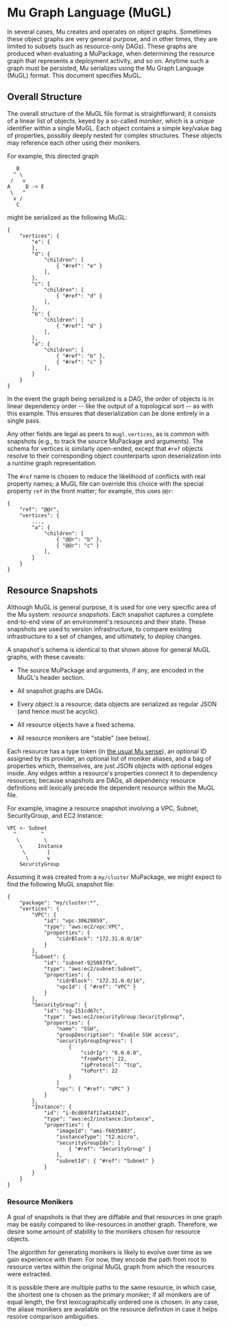 # Mu Graph Language (MuGL)

In several cases, Mu creates and operates on object graphs.  Sometimes these object graphs are very general purpose, and
in other times, they are limited to subsets (such as resource-only DAGs).  These graphs are produced when evaluating
a MuPackage, when determining the resource graph that represents a deployment activity, and so on.  Anytime such a
graph must be persisted, Mu serializes using the Mu Graph Language (MuGL) format.  This document specifies MuGL.

## Overall Structure

The overall structure of the MuGL file format is straightforward; it consists of a linear list of objects, keyed by a
so-called *moniker*, which is a unique identifier within a single MuGL.  Each object contains a simple key/value bag of
properties, possibly deeply nested for complex structures.  These objects may reference each other using their monikers.

For example, this directed graph

       B
      ^ \
     /   v
    A     D -> E
     \   ^
      v /
       C

might be serialized as the following MuGL:

    {
        "vertices": {
            "e": {
            },
            "d": {
                "children": [
                    { "#ref": "e" }
                ],
            },
            "c": {
                "children": [
                    { "#ref": "d" }
                ],
            },
            "b": {
                "children": [
                    { "#ref": "d" }
                ],
            },
            "a": {
                "children": [
                    { "#ref": "b" },
                    { "#ref": "c" }
                ],
            }
        }
    }

In the event the graph being serialized is a DAG, the order of objects is in linear dependency order -- like the output
of a topological sort -- as with this example.  This ensures that deserialization can be done entirely in a single pass.

Any other fields are legal as peers to `mugl.vertices`, as is common with snapshots (e.g., to track the source MuPackage
and arguments).  The schema for vertices is similarly open-ended, except that `#ref` objects resolve to their
corresponding object counterparts upon deserialization into a runtime graph representation.

The `#ref` name is chosen to reduce the likelihood of conflicts with real property names; a MuGL file can override
this choice with the special property `ref` in the front matter; for example, this uses `@@r`:

    {
        "ref": "@@r",
        "vertices": {
            ...,
            "a": {
                "children": [
                    { "@@r": "b" },
                    { "@@r": "c" }
                ],
            }
        }
    }

## Resource Snapshots

Although MuGL is general purpose, it is used for one very specific area of the Mu system: *resource snapshots*.  Each
snapshot captures a complete end-to-end view of an environment's resources and their state.  These snapshots are used to
version infrastructure, to compare existing infrastructure to a set of changes, and ultimately, to deploy changes.

A snapshot's schema is identical to that shown above for general MuGL graphs, with these caveats:

* The source MuPackage and arguments, if any, are encoded in the MuGL's header section.

* All snapshot graphs are DAGs.

* Every object is a resource; data objects are serialized as regular JSON (and hence must be acyclic).

* All resource objects have a fixed schema.

* All resource monikers are "stable" (see below).

Each resource has a type token (in [the usual Mu sense](mupack.md)), an optional ID assigned by its provider, an
optional list of moniker aliases, and a bag of properties which, themselves, are just JSON objects with optional edges
inside.  Any edges within a resource's properties connect it to dependency resources; because snapshots are DAGs, all
dependency resource definitions will lexically precede the dependent resource within the MuGL file.

For example, imagine a resource snapshot involving a VPC, Subnet, SecurityGroup, and EC2 Instance:

    VPC <- Subnet
      ^        ^
       \        \
        \     Instance
         \       |
          \      v
        SecurityGroup

Assuming it was created from a `my/cluster` MuPackage, we might expect to find the following MuGL snapshot file:

    {
        "package": "my/cluster:*",
        "vertices": {
            "VPC": {
                "id": "vpc-30629859",
                "type": "aws:ec2/vpc:VPC",
                "properties": {
                    "cidrBlock": "172.31.0.0/16"
                }
            },
            "Subnet": {
                "id": "subnet-925087fb",
                "type": "aws:ec2/subnet:Subnet",
                "properties": {
                    "cidrBlock": "172.31.0.0/16",
                    "vpcId": { "#ref": "VPC" }
                }
            },
            "SecurityGroup": {
                "id": "sg-151cd67c",
                "type": "aws:ec2/securityGroup:SecurityGroup",
                "properties": {
                    "name": "SSH",
                    "groupDescription": "Enable SSH access",
                    "securityGroupIngress": [
                        {
                            "cidrIp": "0.0.0.0",
                            "fromPort": 22,
                            "ipProtocol": "tcp",
                            "toPort": 22
                        }
                    ]
                    "vpc": { "#ref": "VPC" }
                }
            },
            "Instance": {
                "id": "i-0cd6974f17a414343",
                "type": "aws:ec2/instance:Instance",
                "properties": {
                    "imageId": "ami-f6035893",
                    "instanceType": "t2.micro",
                    "securityGroupIds": [
                        { "#ref": "SecurityGroup" }
                    ],
                    "subnetId": { "#ref": "Subnet" }
                }
            }
        }
    }

### Resource Monikers

A goal of snapshots is that they are diffable and that resources in one graph may be easily compared to like-resources
in another graph.  Therefore, we desire some amount of stability to the monikers chosen for resource objects.

The algorithm for generating monikers is likely to evolve over time as we gain experience with them.  For now, they
encode the path from root to resource vertex within the original MuGL graph from which the resources were extracted.

It is possible there are multiple paths to the same resource, in which case, the shortest one is chosen as the primary
moniker; if all monikers are of equal length, the first lexicographically ordered one is chosen.  In any case, the
aliase monikers are available on the resource definition in case it helps resolve comparison ambiguities.

